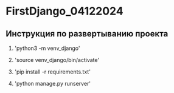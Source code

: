 # FirstDjango_04122024

## Инструкция по развертыванию проекта
1. 'python3 -m venv_django'

2. 'source venv_django/bin/activate'

3. 'pip install -r requirements.txt'

4. 'python manage.py runserver'


